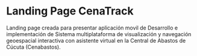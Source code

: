 # Landing Page CenaTrack
Landing page creada para presentar aplicación movil de Desarrollo e implementación de Sistema multiplataforma de visualización y navegación geoespacial interactiva con asistente virtual  en la Central de Abastos de Cúcuta (Cenabastos).
